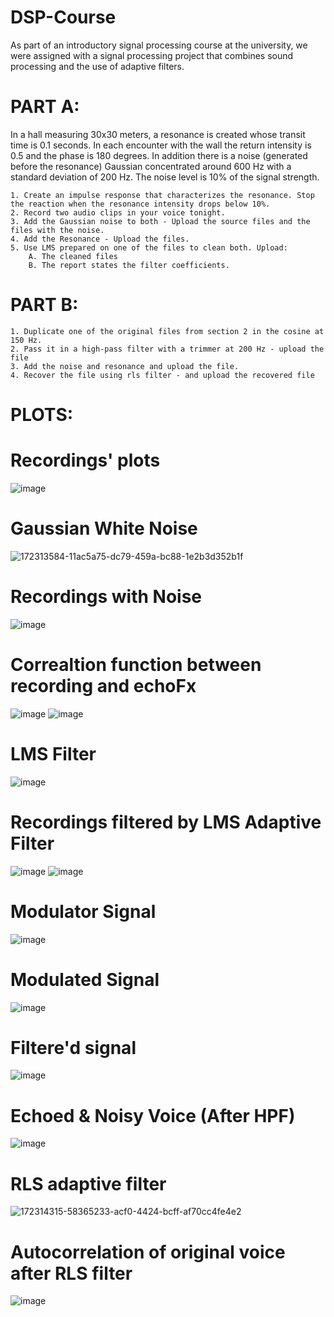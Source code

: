 # DSP-Course
As part of an introductory signal processing course at the university, we were assigned with a signal processing project that combines sound processing and the use of adaptive filters.

# PART A:
In a hall measuring 30x30 meters, a resonance is created whose transit time is 0.1 seconds. In each encounter with the wall the return intensity is 0.5 and the phase is 180 degrees.
In addition there is a noise (generated before the resonance) Gaussian concentrated around 600 Hz with a standard deviation of 200 Hz. The noise level is 10% of the 
signal strength.

    1. Create an impulse response that characterizes the resonance. Stop the reaction when the resonance intensity drops below 10%.
    2. Record two audio clips in your voice tonight.
    3. Add the Gaussian noise to both - Upload the source files and the files with the noise.
    4. Add the Resonance - Upload the files.
    5. Use LMS prepared on one of the files to clean both. Upload:
        A. The cleaned files
        B. The report states the filter coefficients.
 # PART B:
    1. Duplicate one of the original files from section 2 in the cosine at 150 Hz.
    2. Pass it in a high-pass filter with a trimmer at 200 Hz - upload the file
    3. Add the noise and resonance and upload the file.
    4. Recover the file using rls filter - and upload the recovered file
# PLOTS:
# Recordings' plots
![image](https://github.com/AylonD/DSP-Course/assets/101047444/e1489fdc-37ad-45bc-a8e0-7aee6247df12)

# Gaussian White Noise
![172313584-11ac5a75-dc79-459a-bc88-1e2b3d352b1f](https://user-images.githubusercontent.com/101047444/190337415-08f89ffd-77db-48fc-a305-4e07a711c9cf.png)

# Recordings with Noise
![image](https://github.com/AylonD/DSP-Course/assets/101047444/aa3c14fe-2778-49cf-92d4-b37cd4c6d238)

# Correaltion function between recording and echoFx
![image](https://github.com/AylonD/DSP-Course/assets/101047444/cc4e86aa-9ba9-4a48-948c-84afac451e77)
![image](https://github.com/AylonD/DSP-Course/assets/101047444/f999be96-f530-4107-8d37-2592c69a09e8)

# LMS Filter
![image](https://github.com/AylonD/DSP-Course/assets/101047444/afab5e15-2f1a-45f7-aaaa-5d84ed541fa0)

# Recordings filtered by LMS Adaptive Filter
![image](https://github.com/AylonD/DSP-Course/assets/101047444/803f6944-935c-48fd-ad0e-fb702d676600)
![image](https://github.com/AylonD/DSP-Course/assets/101047444/055a7ef8-68a8-4f84-b4a8-ed97ccce5cc2)


# Modulator Signal
![image](https://github.com/AylonD/DSP-Course/assets/101047444/26ba1778-d182-44de-ac00-fd9d4863b89d)

# Modulated Signal
![image](https://github.com/AylonD/DSP-Course/assets/101047444/594d9282-b226-4cbd-b800-23f4e7e87952)

# Filtere'd signal 
![image](https://github.com/AylonD/DSP-Course/assets/101047444/9445de0e-9fa5-4ab5-b13d-29f5189cdf23)

# Echoed & Noisy Voice (After HPF)
![image](https://github.com/AylonD/DSP-Course/assets/101047444/fc6c2c95-4fdf-4835-930e-69a78944d853)

# RLS adaptive filter
![172314315-58365233-acf0-4424-bcff-af70cc4fe4e2](https://user-images.githubusercontent.com/101047444/190338007-11789edd-2c9b-420a-9a20-bf64a74d8481.png)

# Autocorrelation of original voice after RLS filter
![image](https://github.com/AylonD/DSP-Course/assets/101047444/4cf0d091-6db5-45e1-87ba-2c1f889c76c2)

